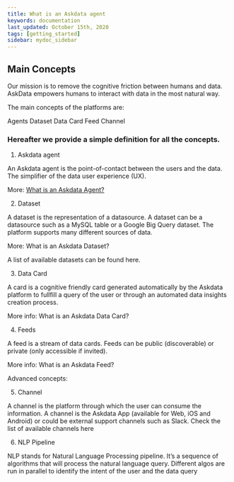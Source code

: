 ```yaml
---
title: What is an Askdata agent
keywords: documentation
last_updated: October 15th, 2020
tags: [getting_started]
sidebar: mydoc_sidebar
---
```


## Main Concepts

Our mission is to remove the cognitive friction between humans and data. AskData empowers humans to interact with data in the most natural way.

The main concepts of the platforms are:

Agents
Dataset
Data Card
Feed
Channel
‍

### Hereafter we provide a simple definition for all the concepts.

1. Askdata agent

An Askdata agent is the point-of-contact between the users and the data. The simplifier of the data user experience (UX).

More: [What is an Askdata Agent?](docs/askdata.com)

2. Dataset

A dataset is the representation of a datasource. A dataset can be a datasource such as a MySQL table or a Google Big Query dataset. The platform supports many different sources of data.

More: What is an Askdata Dataset?

A list of available datasets can be found here.

3. Data Card

A card is a cognitive friendly card generated automatically by the Askdata platform to fullfill a query of the user or through an automated data insights creation process.

More info: What is an Askdata Data Card?

4. Feeds

A feed is a stream of data cards. Feeds can be public (discoverable) or private (only accessible if invited).

More info: What is an Askdata Feed?

Advanced concepts:

5. Channel

A channel is the platform through which the user can consume the information. A channel is the Askdata App (available for Web, iOS and Android) or could be external support channels such as Slack. Check the list of available channels here

6. NLP Pipeline

NLP stands for Natural Language Processing pipeline. It’s a sequence of algorithms that will process the natural language query. Different algos are run in parallel to identify the intent of the user and the data query

